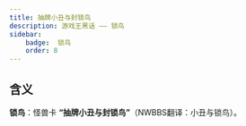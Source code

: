 ```yaml
---
title: 抽牌小丑与封锁鸟
description: 游戏王黑话 —— 锁鸟
sidebar:
    badge:  锁鸟 
    order: 8
---
```


## 含义

**锁鸟**：怪兽卡 **“抽牌小丑与封锁鸟”**（NWBBS翻译：小丑与锁鸟）。
